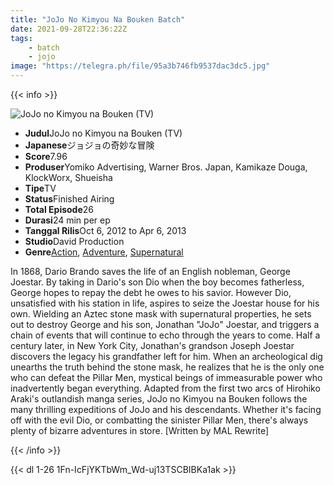 ```yaml
---
title: "JoJo No Kimyou Na Bouken Batch"
date: 2021-09-28T22:36:22Z
tags:
    - batch
    - jojo
image: "https://telegra.ph/file/95a3b746fb9537dac3dc5.jpg"
---
```


{{< info >}}

<div class="aniFilz">
  <img alt="JoJo no Kimyou na Bouken (TV)" class="aniMage" src="https://cdn.myanimelist.net/images/anime/3/40409.jpg" title="JoJo no Kimyou na Bouken (TV)">
  <div class="aniInfo">
    <ul>
      <li><b>Judul</b><span>JoJo no Kimyou na Bouken (TV)</span></li>
      <li><b>Japanese</b><span>ジョジョの奇妙な冒険</span></li>
      <li><b>Score</b><span>7.96</span></li>
      <li><b>Produser</b><span>Yomiko Advertising, Warner Bros. Japan, Kamikaze Douga, KlockWorx, Shueisha</span></li>
      <li><b>Tipe</b><span>TV</span></li>
      <li><b>Status</b><span>Finished Airing</span></li>
      <li><b>Total Episode</b><span>26</span></li>
      <li><b>Durasi</b><span>24 min per ep</span></li>
      <li><b>Tanggal Rilis</b><span>Oct 6, 2012 to Apr 6, 2013</span></li>
      <li><b>Studio</b><span>David Production</span></li>
      <li><b>Genre</b><span><a href="/search/label/Action" title="Action">Action</a>, <a href="/search/label/Adventure" title="Adventure">Adventure</a>, <a href="/search/label/Supernatural" title="Supernatural">Supernatural</a></span></li>
    </ul>
  </div>
  <div class="aniSinoc">
    <p>In 1868, Dario Brando saves the life of an English nobleman, George Joestar. By taking in Dario's son Dio when the boy becomes fatherless, George hopes to repay the debt he owes to his savior. However Dio, unsatisfied with his station in life, aspires to seize the Joestar house for his own. Wielding an Aztec stone mask with supernatural properties, he sets out to destroy George and his son, Jonathan "JoJo" Joestar, and triggers a chain of events that will continue to echo through the years to come. Half a century later, in New York City, Jonathan's grandson Joseph Joestar discovers the legacy his grandfather left for him. When an archeological dig unearths the truth behind the stone mask, he realizes that he is the only one who can defeat the Pillar Men, mystical beings of immeasurable power who inadvertently began everything. Adapted from the first two arcs of Hirohiko Araki's outlandish manga series, JoJo no Kimyou na Bouken follows the many thrilling expeditions of JoJo and his descendants. Whether it's facing off with the evil Dio, or combatting the sinister Pillar Men, there's always plenty of bizarre adventures in store. [Written by MAL Rewrite]</p>
  </div>
</div>

{{< /info >}}

{{< dl 1-26 1Fn-IcFjYKTbWm_Wd-uj13TSCBIBKa1ak >}}

